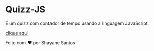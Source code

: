 # Quizz-JS
É um quizz com contador de tempo usando a linguagem JavaScript. 

<a href= "https://shayane1.github.io/Quizz-JS/" target= "_blank"> clique aqui </a>

 Feito com ❤️ por Shayane Santos
